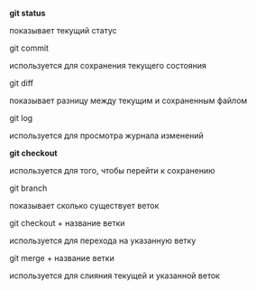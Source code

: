 **git status**

показывает текущий статус



git commit

используется для сохранения текущего состояния

git diff

показывает разницу между текущим и сохраненным файлом

git log

используется для просмотра журнала изменений

**git checkout**

используется для того, чтобы перейти к сохранению

git branch

показывает сколько существует веток

git checkout + название ветки

используется для перехода на указанную ветку

git merge + название ветки

используется для слияния текущей и указанной веток